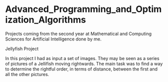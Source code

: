 # Advanced_Programming_and_Optimization_Algorithms
Projects coming from the second year at Mathematical and Computing Sciences for Artificial Intelligence done by me.

Jellyfish Project

In this project I had as input a set of images. They may be seen as a series of pictures of a Jellifish moving rightwards.
The main task was to find a way to determine the rightful order, in terms of distance, between the first and all the other pictures. 
